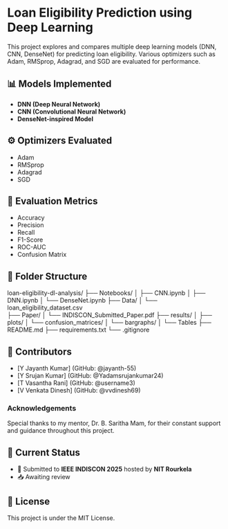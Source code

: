# Loan Eligibility Prediction using Deep Learning

This project explores and compares multiple deep learning models (DNN, CNN, DenseNet) for predicting loan eligibility. Various optimizers such as Adam, RMSprop, Adagrad, and SGD are evaluated for performance.

## 📊 Models Implemented
- **DNN (Deep Neural Network)**
- **CNN (Convolutional Neural Network)**
- **DenseNet-inspired Model**

## ⚙️ Optimizers Evaluated
- Adam
- RMSprop
- Adagrad
- SGD

## 🧪 Evaluation Metrics
- Accuracy
- Precision
- Recall
- F1-Score
- ROC-AUC
- Confusion Matrix

## 📁 Folder Structure
loan-eligibility-dl-analysis/
├── Notebooks/
│   ├── CNN.ipynb
│   ├── DNN.ipynb
│   └── DenseNet.ipynb
├── Data/
│   └── loan_eligibility_dataset.csv  
├── Paper/
│   └── INDISCON_Submitted_Paper.pdf
├── results/
│   ├── plots/
│   └── confusion_matrices/
│   └── bargraphs/
│   └── Tables
├── README.md
├── requirements.txt
└── .gitignore


## 👥 Contributors
- [Y Jayanth Kumar] (GitHub: @jayanth-55)
- [Y Srujan Kumar] (GitHub: @Yadamsrujankumar24)
- [T Vasantha Rani] (GitHub: @username3)
- [V Venkata Dinesh] (GitHub: @vvdinesh69)

### Acknowledgements
Special thanks to my mentor, Dr. B. Saritha Mam, for their constant support and guidance throughout this project.

## 📌 Current Status
- 📄 Submitted to **IEEE INDISCON 2025** hosted by **NIT Rourkela**
- 📥 Awaiting review

## 🧾 License
This project is under the MIT License.
